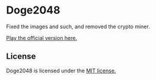 # Doge2048
Fixed the images and such, and removed the crypto miner.

[Play the official version here.](http://doge2048.com)


## License
Doge2048 is licensed under the [MIT license.](https://github.com/laferrera/doge2048/blob/master/LICENSE.txt)
